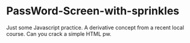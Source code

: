 # PassWord-Screen-with-sprinkles
Just some Javascript practice. A derivative concept from a recent local course. Can you crack a simple HTML pw.
